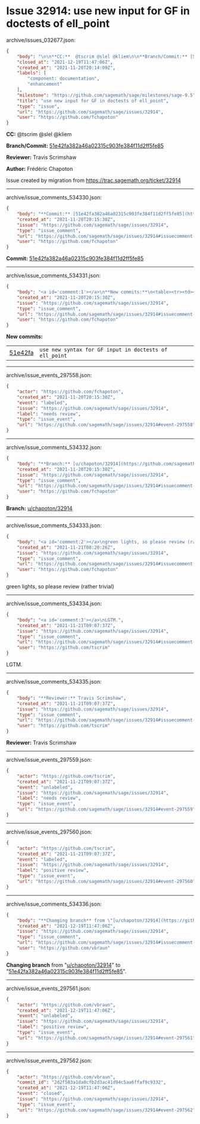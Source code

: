 # Issue 32914: use new input for GF in doctests of ell_point

archive/issues_032677.json:
```json
{
    "body": "\n\n**CC:**  @tscrim @slel @kliem\n\n**Branch/Commit:** [51e42fa382a46a02315c903fe384f11d2ff5fe85](https://github.com/sagemath/sagetrac-mirror/commit/51e42fa382a46a02315c903fe384f11d2ff5fe85)\n\n**Reviewer:** Travis Scrimshaw\n\n**Author:** Fr\u00e9d\u00e9ric Chapoton\n\nIssue created by migration from https://trac.sagemath.org/ticket/32914\n\n",
    "closed_at": "2021-12-19T11:47:06Z",
    "created_at": "2021-11-20T20:14:09Z",
    "labels": [
        "component: documentation",
        "enhancement"
    ],
    "milestone": "https://github.com/sagemath/sage/milestones/sage-9.5",
    "title": "use new input for GF in doctests of ell_point",
    "type": "issue",
    "url": "https://github.com/sagemath/sage/issues/32914",
    "user": "https://github.com/fchapoton"
}
```


**CC:**  @tscrim @slel @kliem

**Branch/Commit:** [51e42fa382a46a02315c903fe384f11d2ff5fe85](https://github.com/sagemath/sagetrac-mirror/commit/51e42fa382a46a02315c903fe384f11d2ff5fe85)

**Reviewer:** Travis Scrimshaw

**Author:** Frédéric Chapoton

Issue created by migration from https://trac.sagemath.org/ticket/32914





---

archive/issue_comments_534330.json:
```json
{
    "body": "**Commit:** [51e42fa382a46a02315c903fe384f11d2ff5fe85](https://github.com/sagemath/sagetrac-mirror/commit/51e42fa382a46a02315c903fe384f11d2ff5fe85)",
    "created_at": "2021-11-20T20:15:30Z",
    "issue": "https://github.com/sagemath/sage/issues/32914",
    "type": "issue_comment",
    "url": "https://github.com/sagemath/sage/issues/32914#issuecomment-534330",
    "user": "https://github.com/fchapoton"
}
```

**Commit:** [51e42fa382a46a02315c903fe384f11d2ff5fe85](https://github.com/sagemath/sagetrac-mirror/commit/51e42fa382a46a02315c903fe384f11d2ff5fe85)



---

archive/issue_comments_534331.json:
```json
{
    "body": "<a id='comment:1'></a>\n**New commits:**\n<table><tr><td><a href=\"https://github.com/sagemath/sagetrac-mirror/commit/51e42fa382a46a02315c903fe384f11d2ff5fe85\">51e42fa</a></td><td><code>use new syntax for GF input in doctests of ell_point</code></td></tr></table>\n",
    "created_at": "2021-11-20T20:15:30Z",
    "issue": "https://github.com/sagemath/sage/issues/32914",
    "type": "issue_comment",
    "url": "https://github.com/sagemath/sage/issues/32914#issuecomment-534331",
    "user": "https://github.com/fchapoton"
}
```

<a id='comment:1'></a>
**New commits:**
<table><tr><td><a href="https://github.com/sagemath/sagetrac-mirror/commit/51e42fa382a46a02315c903fe384f11d2ff5fe85">51e42fa</a></td><td><code>use new syntax for GF input in doctests of ell_point</code></td></tr></table>




---

archive/issue_events_297558.json:
```json
{
    "actor": "https://github.com/fchapoton",
    "created_at": "2021-11-20T20:15:30Z",
    "event": "labeled",
    "issue": "https://github.com/sagemath/sage/issues/32914",
    "label": "needs review",
    "type": "issue_event",
    "url": "https://github.com/sagemath/sage/issues/32914#event-297558"
}
```



---

archive/issue_comments_534332.json:
```json
{
    "body": "**Branch:** [u/chapoton/32914](https://github.com/sagemath/sagetrac-mirror/tree/u/chapoton/32914)",
    "created_at": "2021-11-20T20:15:30Z",
    "issue": "https://github.com/sagemath/sage/issues/32914",
    "type": "issue_comment",
    "url": "https://github.com/sagemath/sage/issues/32914#issuecomment-534332",
    "user": "https://github.com/fchapoton"
}
```

**Branch:** [u/chapoton/32914](https://github.com/sagemath/sagetrac-mirror/tree/u/chapoton/32914)



---

archive/issue_comments_534333.json:
```json
{
    "body": "<a id='comment:2'></a>\ngreen lights, so please review (rather trivial)",
    "created_at": "2021-11-21T08:20:26Z",
    "issue": "https://github.com/sagemath/sage/issues/32914",
    "type": "issue_comment",
    "url": "https://github.com/sagemath/sage/issues/32914#issuecomment-534333",
    "user": "https://github.com/fchapoton"
}
```

<a id='comment:2'></a>
green lights, so please review (rather trivial)



---

archive/issue_comments_534334.json:
```json
{
    "body": "<a id='comment:3'></a>\nLGTM.",
    "created_at": "2021-11-21T09:07:37Z",
    "issue": "https://github.com/sagemath/sage/issues/32914",
    "type": "issue_comment",
    "url": "https://github.com/sagemath/sage/issues/32914#issuecomment-534334",
    "user": "https://github.com/tscrim"
}
```

<a id='comment:3'></a>
LGTM.



---

archive/issue_comments_534335.json:
```json
{
    "body": "**Reviewer:** Travis Scrimshaw",
    "created_at": "2021-11-21T09:07:37Z",
    "issue": "https://github.com/sagemath/sage/issues/32914",
    "type": "issue_comment",
    "url": "https://github.com/sagemath/sage/issues/32914#issuecomment-534335",
    "user": "https://github.com/tscrim"
}
```

**Reviewer:** Travis Scrimshaw



---

archive/issue_events_297559.json:
```json
{
    "actor": "https://github.com/tscrim",
    "created_at": "2021-11-21T09:07:37Z",
    "event": "unlabeled",
    "issue": "https://github.com/sagemath/sage/issues/32914",
    "label": "needs review",
    "type": "issue_event",
    "url": "https://github.com/sagemath/sage/issues/32914#event-297559"
}
```



---

archive/issue_events_297560.json:
```json
{
    "actor": "https://github.com/tscrim",
    "created_at": "2021-11-21T09:07:37Z",
    "event": "labeled",
    "issue": "https://github.com/sagemath/sage/issues/32914",
    "label": "positive review",
    "type": "issue_event",
    "url": "https://github.com/sagemath/sage/issues/32914#event-297560"
}
```



---

archive/issue_comments_534336.json:
```json
{
    "body": "**Changing branch** from \"[u/chapoton/32914](https://github.com/sagemath/sagetrac-mirror/tree/u/chapoton/32914)\" to \"[51e42fa382a46a02315c903fe384f11d2ff5fe85](https://github.com/sagemath/sagetrac-mirror/commit/51e42fa382a46a02315c903fe384f11d2ff5fe85)\".",
    "created_at": "2021-12-19T11:47:06Z",
    "issue": "https://github.com/sagemath/sage/issues/32914",
    "type": "issue_comment",
    "url": "https://github.com/sagemath/sage/issues/32914#issuecomment-534336",
    "user": "https://github.com/vbraun"
}
```

**Changing branch** from "[u/chapoton/32914](https://github.com/sagemath/sagetrac-mirror/tree/u/chapoton/32914)" to "[51e42fa382a46a02315c903fe384f11d2ff5fe85](https://github.com/sagemath/sagetrac-mirror/commit/51e42fa382a46a02315c903fe384f11d2ff5fe85)".



---

archive/issue_events_297561.json:
```json
{
    "actor": "https://github.com/vbraun",
    "created_at": "2021-12-19T11:47:06Z",
    "event": "unlabeled",
    "issue": "https://github.com/sagemath/sage/issues/32914",
    "label": "positive review",
    "type": "issue_event",
    "url": "https://github.com/sagemath/sage/issues/32914#event-297561"
}
```



---

archive/issue_events_297562.json:
```json
{
    "actor": "https://github.com/vbraun",
    "commit_id": "2d2f583a1da0cfb2d3ac41d94c5aa6ffaf9c9332",
    "created_at": "2021-12-19T11:47:06Z",
    "event": "closed",
    "issue": "https://github.com/sagemath/sage/issues/32914",
    "type": "issue_event",
    "url": "https://github.com/sagemath/sage/issues/32914#event-297562"
}
```
